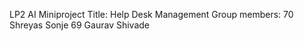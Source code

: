 LP2 AI Miniproject
Title: Help Desk Management
Group members: 70 Shreyas Sonje
               69 Gaurav Shivade
               
